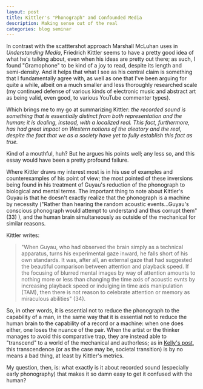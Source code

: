 ```yaml
---
layout: post
title: Kittler's "Phonograph" and Confounded Media
description: Making sense out of the real
categories: blog seminar
---
```


In contrast with the scatttershot approach Marshall McLuhan uses in *Understanding Media*, Friedrich Kittler seems to have a pretty good idea of what he's talking about, even when his ideas are pretty out there; as such, I found "Gramophone" to be kind of a joy to read, despite its length and semi-density. And it helps that what I see as his central claim is something that I fundamentally agree with, as well as one that I've been arguing for quite a while, albeit on a much smaller and less thoroughly researched scale (my continued defense of various kinds of electronic music and abstract art as being valid, even good, to various YouTube commenter types).

Which brings me to my go at summarizing Kittler: *the recorded sound is something that is essentially distinct from both representation and the human; it is dealing, instead, with a localized real. This fact, furthermore, has had great impact on Western notions of the aleatory and the real, despite the fact that we as a society have yet to fully establish this fact as true.*

Kind of a mouthful, huh? But he argues his points well; any less so, and this essay would have been a pretty profound failure.

Where Kittler draws my interest most is in his use of examples and counterexamples of his point of view; the most pointed of these inversions being found in his treatment of Guyau's reduction of the phonograph to biological and mental terms. The important thing to note about Kittler's Guyau is that he doesn't exactly realize that the phonograph is a machine by necessity ("Rather than hearing the random acoustic events...Guyau's conscious phonograph would attempt to understand and thus corrupt them" (33) ), and the human brain simultaneously as outside of the mechanical for similar reasons.

Kittler writes:
>"When Guyau, who had observed the brain simply as a technical apparatus, turns his experimental gaze inward, he falls short of his own standards. It was, after all, an external gaze that had suggested the beautiful comparison between attention and playback speed. If the focusing of blurred mental images by way of attention amounts to nothing more or less than changing the time axis of acoustic evnts by increasing playback speed or indulging in time axis manipulation (TAM), then there is not reason to celebrate attention or memory as miraculous abilities" (34).

So, in other words, it is essential not to reduce the phonograph to the capability of a man, in the same way that it is essential not to reduce the human brain to the capability of a record or a machine: when one does either, one loses the nuance of the pair. When the artist or the thinker manages to avoid this comparative trap, they are instead able to "transcend" to a world of the mechanical and authorless; as in [Kelly's post](http://kellypolasek.github.io/blog/2016-02-03/Reading-Kittler's-Gramophone.html), this transcendence (or as the case may be, societal transition) is by no means a bad thing, at least by Kittler's metrics.

My question, then, is: what exactly is it about recorded sound (especially early phonography) that makes it so damn easy to get it confused with the human?
